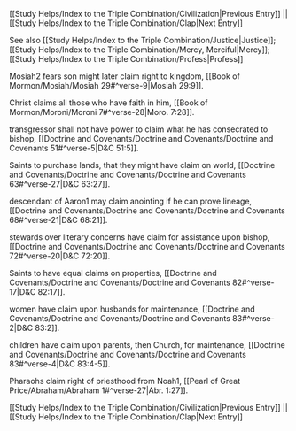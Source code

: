 [[Study Helps/Index to the Triple Combination/Civilization|Previous Entry]]  ||  [[Study Helps/Index to the Triple Combination/Clap|Next Entry]]

 See also [[Study Helps/Index to the Triple Combination/Justice|Justice]]; [[Study Helps/Index to the Triple Combination/Mercy, Merciful|Mercy]]; [[Study Helps/Index to the Triple Combination/Profess|Profess]]

 Mosiah2 fears son might later claim right to kingdom, [[Book of Mormon/Mosiah/Mosiah 29#^verse-9|Mosiah 29:9]].

 Christ claims all those who have faith in him, [[Book of Mormon/Moroni/Moroni 7#^verse-28|Moro. 7:28]].

 transgressor shall not have power to claim what he has consecrated to bishop, [[Doctrine and Covenants/Doctrine and Covenants/Doctrine and Covenants 51#^verse-5|D&C 51:5]].

 Saints to purchase lands, that they might have claim on world, [[Doctrine and Covenants/Doctrine and Covenants/Doctrine and Covenants 63#^verse-27|D&C 63:27]].

 descendant of Aaron1 may claim anointing if he can prove lineage, [[Doctrine and Covenants/Doctrine and Covenants/Doctrine and Covenants 68#^verse-21|D&C 68:21]].

 stewards over literary concerns have claim for assistance upon bishop, [[Doctrine and Covenants/Doctrine and Covenants/Doctrine and Covenants 72#^verse-20|D&C 72:20]].

 Saints to have equal claims on properties, [[Doctrine and Covenants/Doctrine and Covenants/Doctrine and Covenants 82#^verse-17|D&C 82:17]].

 women have claim upon husbands for maintenance, [[Doctrine and Covenants/Doctrine and Covenants/Doctrine and Covenants 83#^verse-2|D&C 83:2]].

 children have claim upon parents, then Church, for maintenance, [[Doctrine and Covenants/Doctrine and Covenants/Doctrine and Covenants 83#^verse-4|D&C 83:4-5]].

 Pharaohs claim right of priesthood from Noah1, [[Pearl of Great Price/Abraham/Abraham 1#^verse-27|Abr. 1:27]].

[[Study Helps/Index to the Triple Combination/Civilization|Previous Entry]]  ||  [[Study Helps/Index to the Triple Combination/Clap|Next Entry]]